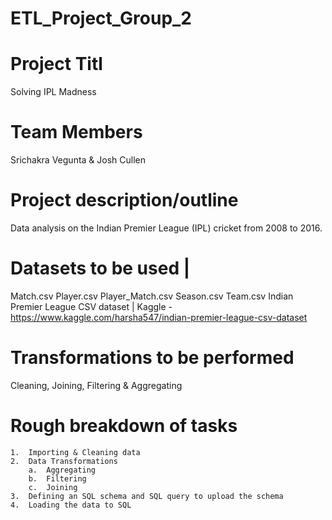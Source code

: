 # ETL_Project_Group_2

# Project Titl
Solving IPL Madness

# Team Members
Srichakra Vegunta & Josh Cullen

# Project description/outline
Data analysis on the Indian Premier League (IPL) cricket from 2008 to 2016.

# Datasets to be used | 
Match.csv
Player.csv
Player_Match.csv
Season.csv
Team.csv
Indian Premier League CSV dataset | Kaggle - https://www.kaggle.com/harsha547/indian-premier-league-csv-dataset

# Transformations to be performed
Cleaning, Joining, Filtering & Aggregating

# Rough breakdown of tasks 
    1.	Importing & Cleaning data
    2.	Data Transformations
        a.	Aggregating
        b.	Filtering
        c.	Joining
    3.	Defining an SQL schema and SQL query to upload the schema 
    4.	Loading the data to SQL
